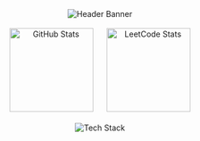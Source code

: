 <!-- Introduction Banner -->
<div align="center">
  <img src="https://capsule-render.vercel.app/api?type=waving&color=0:1a1b27,50:7aa2f7,100:bb9af7&height=180&section=header&text=Java%20Software%20Developer&fontSize=36&fontColor=c0caf5&animation=fadeIn&fontAlignY=32" alt="Header Banner"/>
</div>

<br/>
<!-- GitHub Stats & LeetCode -->
<div align="center">
  <img src="https://github-readme-stats.vercel.app/api?username=cyrus-krispin&show_icons=true&theme=tokyonight&hide_border=true&count_private=true" alt="GitHub Stats" height="150"/>
  &nbsp;&nbsp;&nbsp;&nbsp;
  <img src="https://leetcard.jacoblin.cool/cyrus-krispin?theme=dark&font=Karma&ext=heatmap&border=0&radius=20" alt="LeetCode Stats" height="150"/>
</div>
<br>
<div align="center">
  <img src="https://skillicons.dev/icons?i=java,python,js,react,spring,aws,azure,docker,kubernetes,postgresql,mongodb,git" alt="Tech Stack"/>
</div>

